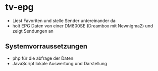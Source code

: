 # tv-epg
* Liest Favoriten und stelle Sender untereinander da
* holt EPG Daten von einer DM800SE (Dreambox mit Newnigma2) und zeigt Sendungen an

## Systemvorraussetzungen
* php für die abfrage der Daten
* JavaScript lokale Auswertung und Darstellung

